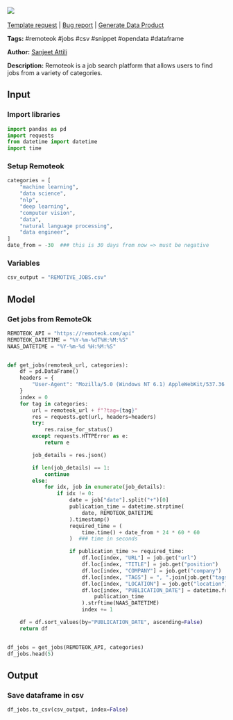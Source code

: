 <a href="https://app.naas.ai/user-redirect/naas/downloader?url=https://raw.githubusercontent.com/jupyter-naas/awesome-notebooks/master/Remoteok/Remoteok_Get_jobs_from_categories.ipynb" target="_parent"><img src="https://naasai-public.s3.eu-west-3.amazonaws.com/open_in_naas.svg"/></a><br><br><a href="https://github.com/jupyter-naas/awesome-notebooks/issues/new?assignees=&labels=&template=template-request.md&title=Tool+-+Action+of+the+notebook+">Template request</a> | <a href="https://github.com/jupyter-naas/awesome-notebooks/issues/new?assignees=&labels=bug&template=bug_report.md&title=Remoteok+-+Get+jobs+from+categories:+Error+short+description">Bug report</a> | <a href="https://app.naas.ai/user-redirect/naas/downloader?url=https://raw.githubusercontent.com/jupyter-naas/awesome-notebooks/master/Naas/Naas_Start_data_product.ipynb" target="_parent">Generate Data Product</a>

**Tags:** #remoteok #jobs #csv #snippet #opendata #dataframe

**Author:** [Sanjeet Attili](https://www.linkedin.com/in/sanjeet-attili-760bab190/)

**Description:** Remoteok is a job search platform that allows users to find jobs from a variety of categories.

## Input

### Import libraries


```python
import pandas as pd
import requests
from datetime import datetime
import time
```

### Setup Remoteok


```python
categories = [
    "machine learning",
    "data science",
    "nlp",
    "deep learning",
    "computer vision",
    "data",
    "natural language processing",
    "data engineer",
]
date_from = -30  ### this is 30 days from now => must be negative
```

### Variables


```python
csv_output = "REMOTIVE_JOBS.csv"
```

## Model

### Get jobs from RemoteOk


```python
REMOTEOK_API = "https://remoteok.com/api"
REMOTEOK_DATETIME = "%Y-%m-%dT%H:%M:%S"
NAAS_DATETIME = "%Y-%m-%d %H:%M:%S"


def get_jobs(remoteok_url, categories):
    df = pd.DataFrame()
    headers = {
        "User-Agent": "Mozilla/5.0 (Windows NT 6.1) AppleWebKit/537.36 (KHTML, like Gecko) Chrome/41.0.2228.0 Safari/537.36",
    }
    index = 0
    for tag in categories:
        url = remoteok_url + f"?tag={tag}"
        res = requests.get(url, headers=headers)
        try:
            res.raise_for_status()
        except requests.HTTPError as e:
            return e

        job_details = res.json()

        if len(job_details) == 1:
            continue
        else:
            for idx, job in enumerate(job_details):
                if idx != 0:
                    date = job["date"].split("+")[0]
                    publication_time = datetime.strptime(
                        date, REMOTEOK_DATETIME
                    ).timestamp()
                    required_time = (
                        time.time() + date_from * 24 * 60 * 60
                    )  ### time in seconds

                    if publication_time >= required_time:
                        df.loc[index, "URL"] = job.get("url")
                        df.loc[index, "TITLE"] = job.get("position")
                        df.loc[index, "COMPANY"] = job.get("company")
                        df.loc[index, "TAGS"] = ", ".join(job.get("tags"))
                        df.loc[index, "LOCATION"] = job.get("location")
                        df.loc[index, "PUBLICATION_DATE"] = datetime.fromtimestamp(
                            publication_time
                        ).strftime(NAAS_DATETIME)
                        index += 1

    df = df.sort_values(by="PUBLICATION_DATE", ascending=False)
    return df


df_jobs = get_jobs(REMOTEOK_API, categories)
df_jobs.head(5)
```

## Output

### Save dataframe in csv


```python
df_jobs.to_csv(csv_output, index=False)
```
